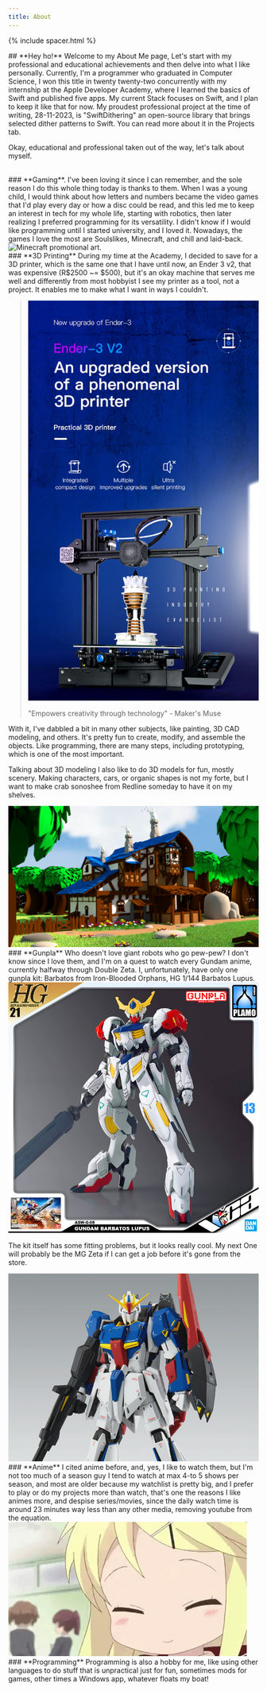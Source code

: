 ```yaml
---
title: About
---
```

<style>
	h3{
		color: #FF7A00;
	}

	strong{
		color: #FF7A00;
	}




</style>

{% include spacer.html %}
<div class="container justify-content-center mt-5 w-75 text-sm text-start fs-5 lh-base" markdown = "1">
## **Hey ho!** 
Welcome to my About Me page,  
Let's start with my professional and educational achievements and then delve into what I like personally. Currently, I'm a programmer who graduated in Computer Science, I won this title in twenty twenty-two concurrently with my internship at the Apple Developer Academy, where I learned the basics of Swift and published five apps. My current Stack focuses on Swift, and I plan to keep it like that for now. My proudest professional project at the time of writing, 28-11-2023, is "SwiftDithering" an open-source library that brings selected dither patterns to Swift. You can read more about it in the Projects tab.

Okay, educational and professional taken out of the way, let's talk about myself.

<br>
### **Gaming**.  
I've been loving it since I can remember, and the sole reason I do this whole thing today is thanks to them.
 When I was a young child, I would think about how letters and numbers became the video games that I'd play every day or how a disc could be read, and this led me to keep an interest in tech for my whole life, starting with robotics, then later realizing I preferred programming for its versatility.
I didn't know if I  would like programming until I started university, and I loved it. Nowadays, the games I love the most are Soulslikes, Minecraft, and chill and laid-back.  

<img  class= "img-fluid w-50 d-block mx-auto py-2" alt="Minecraft promotional art." title= "Minecraft promotional art." src="assets/images/Minecraft.avif" />

  
<br>
### **3D Printing**
During my time at the Academy, I decided to save for a 3D printer, which is the same one that I have until now, an Ender 3 v2, that was expensive (R$2500 ~= $500), but it's an okay machine that serves me well and differently from most hobbyist I see my printer as a tool, not a project. It enables me to make what I want in ways I couldn't.  


<blockquote class= "px-5 py-4 fs-6 text text-center orange-font-color fw-bolder" markdowm="1">
	<img  class= "img-fluid w-25 d-block mx-auto py-2" alt="Ender 3 v2 promo photo." title= "Ender 3 v2 promo photo." src="assets/images/Ender3V2.webp" />	

 "Empowers creativity through technology" - Maker's Muse 
</blockquote>  


With it, I've dabbled a bit in many other subjects, like painting, 3D CAD modeling, and others. It's pretty fun to create, modify, and assemble the objects. Like programming, there are many steps, including prototyping, which is one of the most important.

Talking about 3D modeling
I also like to do 3D models for fun, mostly scenery. Making characters, cars, or organic shapes is not my forte, but I want to make crab sonoshee from Redline someday to have it on my shelves.

<img  class= "img-fluid w-50 d-block mx-auto py-2" alt="White fantasy house with blue roof inside a lush forest." title= "White fantasy house with blue roof inside a lush forest." src="assets/images/FantasyHouse.png" />

<br>
### **Gunpla**
Who doesn't love giant robots who go pew-pew? I don't know since I love them, and I'm on a quest to watch every Gundam anime, currently halfway through Double Zeta.
I, unfortunately, have only one gunpla kit: Barbatos from Iron-Blooded Orphans, HG 1/144 Barbatos Lupus.

<img  class= "img-fluid w-25 d-block mx-auto py-2" alt="Bandai promotional flyer for Barbatos Gundam kit." title= "Bandai promotional flyer for Barbatos Gundam kit." src="assets/images/Barbatos.jpg" />  

The kit itself has some fitting problems, but it looks really cool. My next One will probably be the MG Zeta if I can get a job before it's gone from the store.  

<img  class= "img-fluid w-25 d-block mx-auto py-2" alt="Bandai promotional flyer for Barbatos Gundam kit." title= "Bandai promotional close up flyer for Zeta Gundam kit." src="assets/images/Zeta.jpg" />  
<br>
### **Anime**
I cited anime before, and, yes, I like to watch them, but I'm not too much of a season guy I tend to watch at max 4-to 5 shows per season, and most are older because my watchlist is pretty big, and I prefer to play or do my projects more than watch, that's one the reasons I like animes more, and despise series/movies, since the daily watch time is around 23 minutes way less than any other media, removing youtube from the equation.  

<img  class= "img-fluid w-25 d-block mx-auto py-2" alt="The meme Ayaya, an girl saing ayaya, as a gif" title= "The meme Ayaya, an girl saing ayaya, as a gif" src="assets/images/Ayaya.gif" />

<br>
### **Programming**
Programming is also a hobby for me, like using other languages to do stuff that is unpractical just for fun, sometimes mods for games, other times a Windows app, whatever floats my boat!  

<br>

</div>





